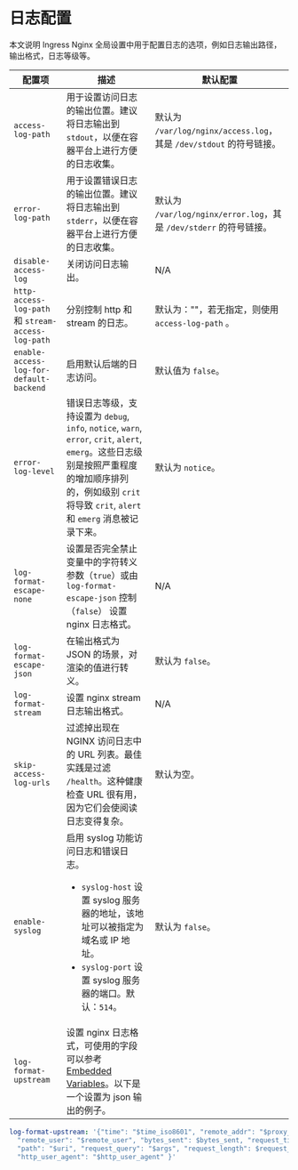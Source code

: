 # 日志配置

本文说明 Ingress Nginx 全局设置中用于配置日志的选项，例如日志输出路径，输出格式，日志等级等。

|配置项|描述|默认配置|
| ---- |---- | --- |
|`access-log-path` |用于设置访问日志的输出位置。建议将日志输出到 `stdout`，以便在容器平台上进行方便的日志收集。|默认为 `/var/log/nginx/access.log`，其是 `/dev/stdout` 的符号链接。|
|`error-log-path`| 用于设置错误日志的输出位置。建议将日志输出到 `stderr`，以便在容器平台上进行方便的日志收集。|默认为 `/var/log/nginx/error.log`，其是 `/dev/stderr` 的符号链接。|
|`disable-access-log` |关闭访问日志输出。|N/A|
|`http-access-log-path` 和 `stream-access-log-path` |分别控制 http 和 stream 的日志。|默认为：""，若无指定，则使用 `access-log-path` 。|
|`enable-access-log-for-default-backend`|启用默认后端的日志访问。|默认值为 `false`。|
|`error-log-level` |错误日志等级，支持设置为 `debug`, `info`, `notice`, `warn`, `error`, `crit`, `alert`, `emerg`。这些日志级别是按照严重程度的增加顺序排列的，例如级别 `crit` 将导致 `crit`, `alert` 和 `emerg` 消息被记录下来。|默认为 `notice`。|
|`log-format-escape-none` |设置是否完全禁止变量中的字符转义参数（`true`）或由 `log-format-escape-json` 控制（`false`） 设置 nginx 日志格式。|N/A|
|`log-format-escape-json` |在输出格式为 JSON 的场景，对渲染的值进行转义。|默认为 `false`。|
|`log-format-stream` |设置 nginx stream 日志输出格式。|N/A|
|`skip-access-log-urls` |过滤掉出现在 NGINX 访问日志中的 URL 列表。最佳实践是过滤 `/health`。这种健康检查 URL 很有用，因为它们会使阅读日志变得复杂。|默认为空。|
|`enable-syslog` |启用 syslog 功能访问日志和错误日志。<ul><li>`syslog-host` 设置 syslog 服务器的地址，该地址可以被指定为域名或 IP 地址。</li> <li> `syslog-port` 设置 syslog 服务器的端口。默认：`514`。</li> </ul>| 默认为 `false`。|
|`log-format-upstream` |设置 nginx 日志格式，可使用的字段可以参考 [Embedded Variables](https://nginx.org/en/docs/http/ngx_http_upstream_module.html#variables)。以下是一个设置为 json 输出的例子。

```yaml
log-format-upstream: '{"time": "$time_iso8601", "remote_addr": "$proxy_protocol_addr", "x_forwarded_for": "$proxy_add_x_forwarded_for", "request_id": "$req_id",
  "remote_user": "$remote_user", "bytes_sent": $bytes_sent, "request_time": $request_time, "status": $status, "vhost": "$host", "request_proto": "$server_protocol",
  "path": "$uri", "request_query": "$args", "request_length": $request_length, "duration": $request_time,"method": "$request_method", "http_referrer": "$http_referer",
  "http_user_agent": "$http_user_agent" }'
```
